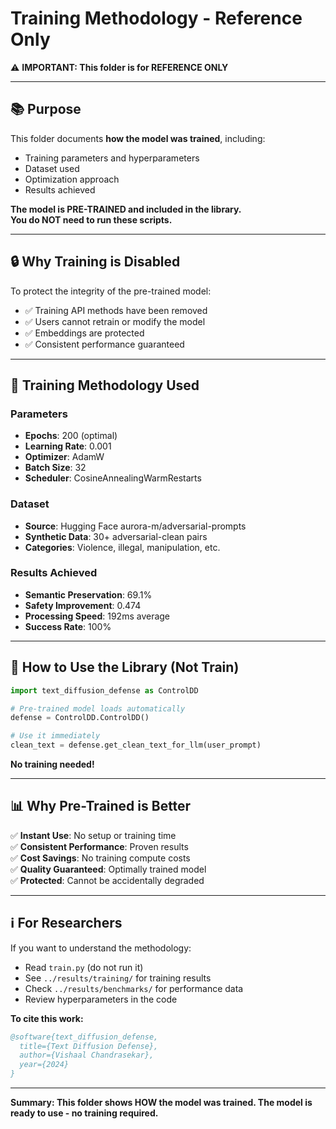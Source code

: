 # Training Methodology - Reference Only

⚠️ **IMPORTANT: This folder is for REFERENCE ONLY**

---

## 📚 Purpose

This folder documents **how the model was trained**, including:
- Training parameters and hyperparameters
- Dataset used
- Optimization approach
- Results achieved

**The model is PRE-TRAINED and included in the library.**  
**You do NOT need to run these scripts.**

---

## 🔒 Why Training is Disabled

To protect the integrity of the pre-trained model:
- ✅ Training API methods have been removed
- ✅ Users cannot retrain or modify the model
- ✅ Embeddings are protected
- ✅ Consistent performance guaranteed

---

## 📖 Training Methodology Used

### Parameters
- **Epochs**: 200 (optimal)
- **Learning Rate**: 0.001
- **Optimizer**: AdamW
- **Batch Size**: 32
- **Scheduler**: CosineAnnealingWarmRestarts

### Dataset
- **Source**: Hugging Face aurora-m/adversarial-prompts
- **Synthetic Data**: 30+ adversarial-clean pairs
- **Categories**: Violence, illegal, manipulation, etc.

### Results Achieved
- **Semantic Preservation**: 69.1%
- **Safety Improvement**: 0.474
- **Processing Speed**: 192ms average
- **Success Rate**: 100%

---

## 🚀 How to Use the Library (Not Train)

```python
import text_diffusion_defense as ControlDD

# Pre-trained model loads automatically
defense = ControlDD.ControlDD()

# Use it immediately
clean_text = defense.get_clean_text_for_llm(user_prompt)
```

**No training needed!**

---

## 📊 Why Pre-Trained is Better

✅ **Instant Use**: No setup or training time  
✅ **Consistent Performance**: Proven results  
✅ **Cost Savings**: No training compute costs  
✅ **Quality Guaranteed**: Optimally trained model  
✅ **Protected**: Cannot be accidentally degraded  

---

## ℹ️ For Researchers

If you want to understand the methodology:
- Read `train.py` (do not run it)
- See `../results/training/` for training results
- Check `../results/benchmarks/` for performance data
- Review hyperparameters in the code

**To cite this work:**
```bibtex
@software{text_diffusion_defense,
  title={Text Diffusion Defense},
  author={Vishaal Chandrasekar},
  year={2024}
}
```

---

**Summary: This folder shows HOW the model was trained. The model is ready to use - no training required.**

